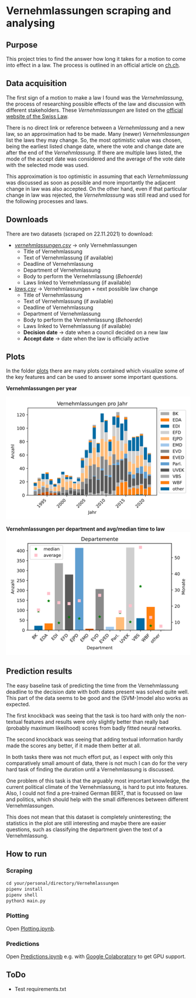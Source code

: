 # Vernehmlassungen scraping and analysing
## Purpose
This project tries to find the answer how long it takes for a motion to come into effect in a law. The process is outlined in an official article on [ch.ch](https://www.ch.ch/de/politisches-system/volkerrecht/wie-entsteht-ein-gesetz/).

## Data acquisition
The first sign of a motion to make a law I found was the *Vernehmlassung*, the process of researching possible effects of the law and discussion with different stakeholders. These *Vernehmlassungen* are listed on the [official website of the Swiss Law](https://www.fedlex.admin.ch/de/consultation-procedures).

There is no direct link or reference between a *Vernehmlassung* and a new law, so an approximation had to be made. Many (newer) *Vernehmlassungen* list the laws they may change. So, the most optimistic value was chosen, being the earliest listed change date, where the vote and change date are after the end of the *Vernehmlassung*. If there are multiple laws listed, the mode of the accept date was considered and the average of the vote date with the selected mode was used.

This approximation is too optimistic in assuming that each *Vernehmlassung* was discussed as soon as possible and more importantly the adjacent change in law was also accepted. On the other hand, even if that particular change in law was rejected, the *Vernehmlassung* was still read and used for the following processes and laws.
## Downloads
There are two datasets (scraped on 22.11.2021) to download:
- [*vernehmlassungen.csv*](https://raw.githubusercontent.com/rostro36/Vernehmlassungen/master/vernehmlassungen.csv) &rightarrow; only Vernehmlassungen
	- Title of Vernehmlassung
	- Text of Vernehmlassung (if available)
	- Deadline of Vernehmlassung
	- Department of Vernehmlassung
	- Body to perform the Vernehmlassung (*Behoerde*)
	- Laws linked to Vernehmlassung (if available)
- [*laws.csv*](https://raw.githubusercontent.com/rostro36/Vernehmlassungen/master/laws.csv) &rightarrow; Vernehmlassungen + next possible law change
	- Title of Vernehmlassung
	- Text of Vernehmlassung (if available)
	- Deadline of Vernehmlassung
	- Department of Vernehmlassung
	- Body to perform the Vernehmlassung (*Behoerde*)
	- Laws linked to Vernehmlassung (if available)
	- **Decision date** &rightarrow; date when a council decided on a new law
	- **Accept date** &rightarrow; date when the law is officially active
## Plots
In the folder [plots](./plots) there are many plots contained which visualize some of the key features and can be used to answer some important questions.

**Vernehmlassungen per year**

![Vernehmlassung Year Plot](https://github.com/rostro36/Vernehmlassungen/blob/master/plots/Vernehmlassung%20Year.svg)

**Vernehmlassungen per department and avg/median time to law**
![Department Plot](./plots/Department.svg)

## Prediction results
The easy baseline task of predicting the time from the Vernehmlassung deadline to the decision date with both dates present was solved quite well. This part of the data seems to be good and the (SVM-)model also works as expected.

The first knockback was seeing that the task is too hard with only the non-textual features and results were only slightly better than really bad (probably maximum likelihood) scores from badly fitted neural networks.

The second knockback was seeing that adding textual information hardly made the scores any better, if it made them better at all.

In both tasks there was not much effort put, as I expect with only this comparatively small amount of data, there is not much I can do for the very hard task of finding the duration until a Vernehmlassung is discussed.

One problem of this task is that the arguably most important knowledge, the current political climate of the Vernehmlassung, is hard to put into features. Also, I could not find a pre-trained German BERT, that is focussed on law and politics, which should help with the small differences between different Vernehmlassungen.

This does not mean that this dataset is completely uninteresting; the statistics in the plot are still interesting and maybe there are easier questions, such as classifying the department given the text of a Vernehmlassung.
## How to run
### Scraping
```
cd your/personal/directory/Vernehmlassungen
pipenv install
pipenv shell
python3 main.py
```
### Plotting
Open [Plotting.ipynb](./Plotting.ipynb).
### Predictions
Open [Predictions.ipynb](./Predictions.ipynb) e.g. with [Google Colaboratory](https://research.google.com/colaboratory/) to get GPU support.

## ToDo
- Test requirements.txt
